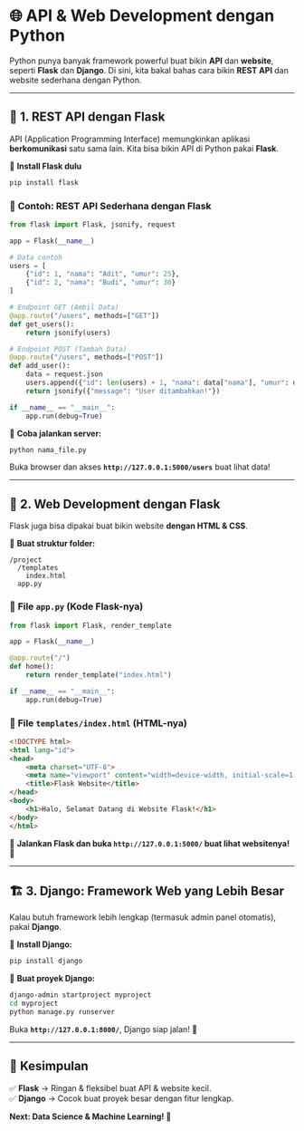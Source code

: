 # 🌐 **API & Web Development dengan Python**  

Python punya banyak framework powerful buat bikin **API** dan **website**, seperti **Flask** dan **Django**. Di sini, kita bakal bahas cara bikin **REST API** dan website sederhana dengan Python.  

---

## 🚀 **1. REST API dengan Flask**  

API (Application Programming Interface) memungkinkan aplikasi **berkomunikasi** satu sama lain. Kita bisa bikin API di Python pakai **Flask**.  

📌 **Install Flask dulu**  
```sh
pip install flask
```

### 🔹 **Contoh: REST API Sederhana dengan Flask**  
```python
from flask import Flask, jsonify, request

app = Flask(__name__)

# Data contoh
users = [
    {"id": 1, "nama": "Adit", "umur": 25},
    {"id": 2, "nama": "Budi", "umur": 30}
]

# Endpoint GET (Ambil Data)
@app.route("/users", methods=["GET"])
def get_users():
    return jsonify(users)

# Endpoint POST (Tambah Data)
@app.route("/users", methods=["POST"])
def add_user():
    data = request.json
    users.append({"id": len(users) + 1, "nama": data["nama"], "umur": data["umur"]})
    return jsonify({"message": "User ditambahkan!"})

if __name__ == "__main__":
    app.run(debug=True)
```

📌 **Coba jalankan server:**  
```sh
python nama_file.py
```
Buka browser dan akses **`http://127.0.0.1:5000/users`** buat lihat data!  

---

## 🎨 **2. Web Development dengan Flask**  

Flask juga bisa dipakai buat bikin website **dengan HTML & CSS**.  

📌 **Buat struktur folder:**  
```
/project
  /templates
    index.html
  app.py
```

### 🔹 **File `app.py` (Kode Flask-nya)**  
```python
from flask import Flask, render_template

app = Flask(__name__)

@app.route("/")
def home():
    return render_template("index.html")

if __name__ == "__main__":
    app.run(debug=True)
```

### 🔹 **File `templates/index.html` (HTML-nya)**  
```html
<!DOCTYPE html>
<html lang="id">
<head>
    <meta charset="UTF-8">
    <meta name="viewport" content="width=device-width, initial-scale=1.0">
    <title>Flask Website</title>
</head>
<body>
    <h1>Halo, Selamat Datang di Website Flask!</h1>
</body>
</html>
```
📌 **Jalankan Flask dan buka `http://127.0.0.1:5000/` buat lihat websitenya!** 🎉  

---

## 🏗 **3. Django: Framework Web yang Lebih Besar**  

Kalau butuh framework lebih lengkap (termasuk admin panel otomatis), pakai **Django**.  

📌 **Install Django:**  
```sh
pip install django
```

📌 **Buat proyek Django:**  
```sh
django-admin startproject myproject
cd myproject
python manage.py runserver
```
Buka **`http://127.0.0.1:8000/`**, Django siap jalan! 🚀  

---

## 🎯 **Kesimpulan**  
✅ **Flask** → Ringan & fleksibel buat API & website kecil.  
✅ **Django** → Cocok buat proyek besar dengan fitur lengkap.  

**Next: Data Science & Machine Learning! 🚀**